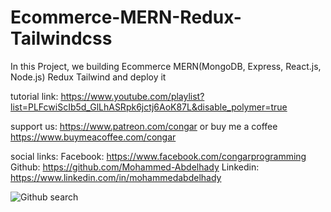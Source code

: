 # Ecommerce-MERN-Redux-Tailwindcss
In this Project, we building  Ecommerce MERN(MongoDB, Express, React.js, Node.js) Redux Tailwind and deploy it

tutorial link:
https://www.youtube.com/playlist?list=PLFcwiScIb5d_GlLhASRpk6jctj6AoK87L&disable_polymer=true

support us:
https://www.patreon.com/congar
or buy me a coffee https://www.buymeacoffee.com/congar

social links:
Facebook: https://www.facebook.com/congarprogramming
Github: https://github.com/Mohammed-Abdelhady
Linkedin: https://www.linkedin.com/in/mohammedabdelhady

![Github search](https://user-images.githubusercontent.com/25937925/89623959-cd0b0680-d895-11ea-82aa-267b1b1b5d9e.png)
